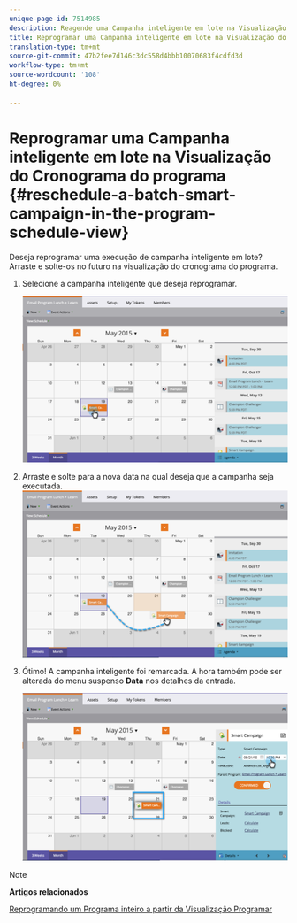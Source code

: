 ```yaml
---
unique-page-id: 7514985
description: Reagende uma Campanha inteligente em lote na Visualização do Cronograma do programa - Documentos do marketing - Documentação do produto
title: Reprogramar uma Campanha inteligente em lote na Visualização do Cronograma do programa
translation-type: tm+mt
source-git-commit: 47b2fee7d146c3dc558d4bbb10070683f4cdfd3d
workflow-type: tm+mt
source-wordcount: '108'
ht-degree: 0%

---
```



# Reprogramar uma Campanha inteligente em lote na Visualização do Cronograma do programa {#reschedule-a-batch-smart-campaign-in-the-program-schedule-view}

Deseja reprogramar uma execução de campanha inteligente em lote? Arraste e solte-os no futuro na visualização do cronograma do programa.

1. Selecione a campanha inteligente que deseja reprogramar.

   ![](assets/image2015-5-19-12-3a8-3a28.png)

1. Arraste e solte para a nova data na qual deseja que a campanha seja executada. ![](assets/image2015-5-19-12-3a12-3a1.png)

1. Ótimo! A campanha inteligente foi remarcada. A hora também pode ser alterada do menu suspenso **Data** nos detalhes da entrada.

   ![](assets/image2015-5-19-12-3a15-3a38.png)

>[!NOTE]
>
>**Artigos relacionados**
>
>[Reprogramando um Programa inteiro a partir da Visualização Programar](rescheduling-an-entire-program-from-the-schedule-view.md)

